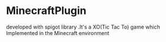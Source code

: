 # MinecraftPlugin
developed with  spigot library .It's a XO(Tic Tac To)  game which Implemented in the Minecraft environment
